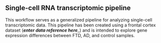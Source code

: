 ## Single-cell RNA transcriptomic pipeline

This workflow serves as a generalized pipeline for analyzing single-cell transcriptomic data. This pipeline has been created using a frontal cortex dataset (___enter data reference here____) and is intended to explore gene expression differences between FTD, AD, and control samples.  
